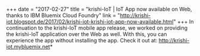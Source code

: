 +++
date = "2017-02-27"
title = "krishi-IoT | IoT App now available on Web, thanks to IBM Bluemix Cloud Foundry"
link = "http://krishi-iot.blogspot.de/2017/02/krishi-iot-krishi-iot-app-now-available.html"
+++
In continuation to the krishi-IoT mobile app release, we worked on providing the krishi-IoT application over the Web as well. With this, you can experience the app without installing the app. Check it out at: http://krishi-iot.mybluemix.net*